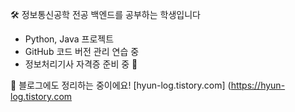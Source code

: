 🛠️ 정보통신공학 전공 백엔드를 공부하는 학생입니다
- Python, Java 프로젝트
- GitHub 코드 버전 관리 연습 중
- 정보처리기사 자격증 준비 중 📝

🫧 블로그에도 정리하는 중이에요!
[hyun-log.tistory.com] (https://hyun-log.tistory.com
